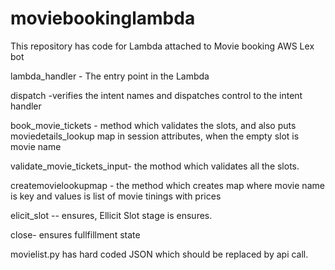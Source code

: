 # moviebookinglambda
This repository has code for Lambda attached to Movie booking AWS Lex bot

lambda_handler - The entry point in the Lambda

dispatch -verifies the intent names and dispatches control to the intent handler

book_movie_tickets - method which validates the slots, and also puts moviedetails_lookup map in session attributes, when the empty slot is movie name

validate_movie_tickets_input- the mothod which validates all the slots.

createmovielookupmap - the method which creates map where movie name is key and values is list of movie tinings with prices

elicit_slot -- ensures, Ellicit Slot stage is ensures.

close- ensures fullfillment state

movielist.py has hard coded JSON which should be replaced by api call.
